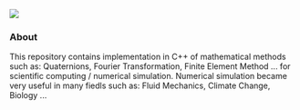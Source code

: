![](https://img.shields.io/badge/Code-C++-brigthgreen.svg?style=for-the-badge&logo=c%2B%2B)

<h3>About</h3>
This repository contains implementation in C++ of mathematical methods such as: Quaternions, Fourier Transformation, Finite Element Method ... for scientific computing / numerical simulation. Numerical simulation became very useful in many fiedls such as: Fluid Mechanics, Climate Change, Biology ...
